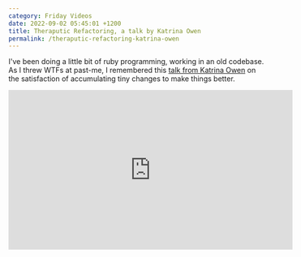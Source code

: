 ```yaml
---
category: Friday Videos
date: 2022-09-02 05:45:01 +1200
title: Theraputic Refactoring, a talk by Katrina Owen
permalink: /theraputic-refactoring-katrina-owen
---
```


I've been doing a little bit of ruby programming, working in an old codebase. As I threw WTFs at past-me, I remembered this [talk from Katrina Owen](https://www.youtube.com/watch?v=KA9i5IGS-oU) on the satisfaction of accumulating tiny changes to make things better.

<iframe width="560" height="315" src="https://www.youtube-nocookie.com/embed/KA9i5IGS-oU" title="YouTube video player" frameborder="0" allow="accelerometer; autoplay; clipboard-write; encrypted-media; gyroscope; picture-in-picture" allowfullscreen></iframe>